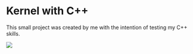 # Kernel with C++

This small project was created by me with the intention of testing my C++ skills.

<img src="https://imgur.com/Iw8pzUA.png">
